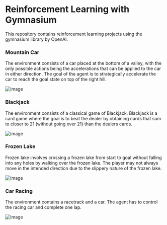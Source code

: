 # Reinforcement Learning with Gymnasium

This repository contains reinforcement learning projects using the gymnasium library by OpenAI.

### Mountain Car
The environment consists of a car placed at the bottom of a valley, with the only possible actions being the accelerations that can be applied to the car in either direction. The goal of the agent is to strategically accelerate the car to reach the goal state on top of the right hill. 

![image](https://github.com/user-attachments/assets/e8a00e91-89b4-4550-bbd3-46458ded18eb)


### Blackjack
The environment consists of a classical game of Blackjack. Blackjack is a card game where the goal is to beat the dealer by obtaining cards that sum to closer to 21 (without going over 21) than the dealers cards.

![image](https://gymnasium.farama.org/_images/blackjack1.gif)


### Frozen Lake
Frozen lake involves crossing a frozen lake from start to goal without falling into any holes by walking over the frozen lake. The player may not always move in the intended direction due to the slippery nature of the frozen lake.

![image](https://github.com/user-attachments/assets/5fadd325-7da1-4142-91c6-42c0fc840957)


### Car Racing
The environment contains a racetrack and a car. The agent has to control the racing car and complete one lap.

![image](https://github.com/user-attachments/assets/f9835666-cf88-4090-9c66-b824595607ef)

